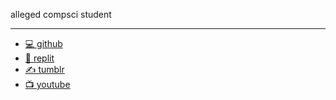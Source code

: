 alleged compsci student
- - -
* [💻 github](https://github.com/aquagummi)
* [🔺 replit](https://replit.com/@aquagummi)
* [✍️ tumblr](https://www.tumblr.com/aquagummi)
* [📺 youtube](https://www.youtube.com/@aquagummi)
